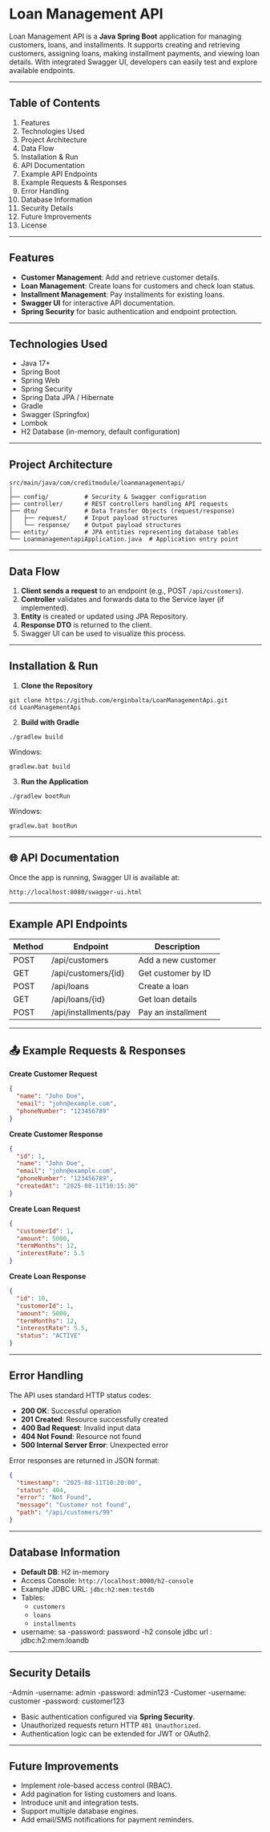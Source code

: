 Loan Management API
===================

Loan Management API is a **Java Spring Boot** application for managing customers, loans, and installments.
It supports creating and retrieving customers, assigning loans, making installment payments, and viewing loan details.
With integrated Swagger UI, developers can easily test and explore available endpoints.

---

 Table of Contents
--------------------
1. Features
2. Technologies Used
3. Project Architecture
4. Data Flow
5. Installation & Run
6. API Documentation
7. Example API Endpoints
8. Example Requests & Responses
9. Error Handling
10. Database Information
11. Security Details
12. Future Improvements
13. License

---

 Features
-----------
- **Customer Management**: Add and retrieve customer details.
- **Loan Management**: Create loans for customers and check loan status.
- **Installment Management**: Pay installments for existing loans.
- **Swagger UI** for interactive API documentation.
- **Spring Security** for basic authentication and endpoint protection.

---

 Technologies Used
--------------------
- Java 17+
- Spring Boot
- Spring Web
- Spring Security
- Spring Data JPA / Hibernate
- Gradle
- Swagger (Springfox)
- Lombok
- H2 Database (in-memory, default configuration)

---

 Project Architecture
-----------------------
```
src/main/java/com/creditmodule/loanmanagementapi/
│
├── config/          # Security & Swagger configuration
├── controller/      # REST controllers handling API requests
├── dto/             # Data Transfer Objects (request/response)
│   ├── request/     # Input payload structures
│   └── response/    # Output payload structures
├── entity/          # JPA entities representing database tables
└── LoanmanagementapiApplication.java  # Application entry point
```

---

 Data Flow
------------
1. **Client sends a request** to an endpoint (e.g., POST `/api/customers`).
2. **Controller** validates and forwards data to the Service layer (if implemented).
3. **Entity** is created or updated using JPA Repository.
4. **Response DTO** is returned to the client.
5. Swagger UI can be used to visualize this process.

---

 Installation & Run
---------------------
1. **Clone the Repository**
```
git clone https://github.com/erginbalta/LoanManagementApi.git
cd LoanManagementApi
```
2. **Build with Gradle**
```
./gradlew build
```
Windows:
```
gradlew.bat build
```
3. **Run the Application**
```
./gradlew bootRun
```
Windows:
```
gradlew.bat bootRun
```

---

🌐 API Documentation
--------------------
Once the app is running, Swagger UI is available at:
```
http://localhost:8080/swagger-ui.html
```

---

 Example API Endpoints
------------------------
| Method | Endpoint                | Description |
|--------|-------------------------|-------------|
| POST   | /api/customers           | Add a new customer |
| GET    | /api/customers/{id}      | Get customer by ID |
| POST   | /api/loans               | Create a loan |
| GET    | /api/loans/{id}          | Get loan details |
| POST   | /api/installments/pay    | Pay an installment |

---

📤 Example Requests & Responses
--------------------------------

**Create Customer Request**
```json
{
  "name": "John Doe",
  "email": "john@example.com",
  "phoneNumber": "123456789"
}
```

**Create Customer Response**
```json
{
  "id": 1,
  "name": "John Doe",
  "email": "john@example.com",
  "phoneNumber": "123456789",
  "createdAt": "2025-08-11T10:15:30"
}
```

**Create Loan Request**
```json
{
  "customerId": 1,
  "amount": 5000,
  "termMonths": 12,
  "interestRate": 5.5
}
```

**Create Loan Response**
```json
{
  "id": 10,
  "customerId": 1,
  "amount": 5000,
  "termMonths": 12,
  "interestRate": 5.5,
  "status": "ACTIVE"
}
```

---

 Error Handling
-----------------
The API uses standard HTTP status codes:
- **200 OK**: Successful operation
- **201 Created**: Resource successfully created
- **400 Bad Request**: Invalid input data
- **404 Not Found**: Resource not found
- **500 Internal Server Error**: Unexpected error

Error responses are returned in JSON format:
```json
{
  "timestamp": "2025-08-11T10:20:00",
  "status": 404,
  "error": "Not Found",
  "message": "Customer not found",
  "path": "/api/customers/99"
}
```

---

 Database Information
-----------------------
- **Default DB**: H2 in-memory
- Access Console: `http://localhost:8080/h2-console`
- Example JDBC URL: `jdbc:h2:mem:testdb`
- Tables:
  - `customers`
  - `loans`
  - `installments`
- username: sa
-password: password
-h2 console jdbc url : jdbc:h2:mem:loandb

---

 Security Details
-------------------
-Admin
  -username: admin
  -password: admin123
-Customer
  -username: customer
  -password: customer123
- Basic authentication configured via **Spring Security**.
- Unauthorized requests return HTTP `401 Unauthorized`.
- Authentication logic can be extended for JWT or OAuth2.

---

 Future Improvements
-----------------------
- Implement role-based access control (RBAC).
- Add pagination for listing customers and loans.
- Introduce unit and integration tests.
- Support multiple database engines.
- Add email/SMS notifications for payment reminders.



